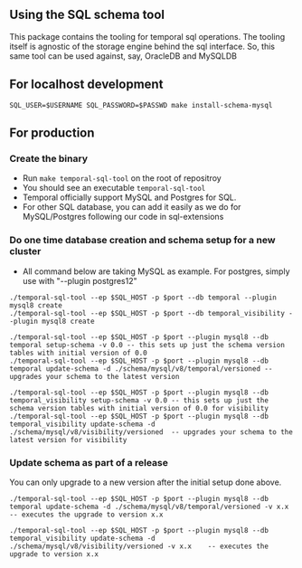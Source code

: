 ## Using the SQL schema tool
 
This package contains the tooling for temporal sql operations. The tooling itself is agnostic of the storage engine behind
the sql interface. So, this same tool can be used against, say, OracleDB and MySQLDB

## For localhost development
``` 
SQL_USER=$USERNAME SQL_PASSWORD=$PASSWD make install-schema-mysql
```

## For production

### Create the binary
- Run `make temporal-sql-tool` on the root of repositroy
- You should see an executable `temporal-sql-tool`
- Temporal officially support MySQL and Postgres for SQL. 
- For other SQL database, you can add it easily as we do for MySQL/Postgres following our code in sql-extensions  

### Do one time database creation and schema setup for a new cluster
- All command below are taking MySQL as example. For postgres, simply use with "--plugin postgres12"

```
./temporal-sql-tool --ep $SQL_HOST -p $port --db temporal --plugin mysql8 create
./temporal-sql-tool --ep $SQL_HOST -p $port --db temporal_visibility --plugin mysql8 create
```

```
./temporal-sql-tool --ep $SQL_HOST -p $port --plugin mysql8 --db temporal setup-schema -v 0.0 -- this sets up just the schema version tables with initial version of 0.0
./temporal-sql-tool --ep $SQL_HOST -p $port --plugin mysql8 --db temporal update-schema -d ./schema/mysql/v8/temporal/versioned -- upgrades your schema to the latest version

./temporal-sql-tool --ep $SQL_HOST -p $port --plugin mysql8 --db temporal_visibility setup-schema -v 0.0 -- this sets up just the schema version tables with initial version of 0.0 for visibility
./temporal-sql-tool --ep $SQL_HOST -p $port --plugin mysql8 --db temporal_visibility update-schema -d ./schema/mysql/v8/visibility/versioned  -- upgrades your schema to the latest version for visibility
```

### Update schema as part of a release
You can only upgrade to a new version after the initial setup done above.

```
./temporal-sql-tool --ep $SQL_HOST -p $port --plugin mysql8 --db temporal update-schema -d ./schema/mysql/v8/temporal/versioned -v x.x    -- executes the upgrade to version x.x

./temporal-sql-tool --ep $SQL_HOST -p $port --plugin mysql8 --db temporal_visibility update-schema -d ./schema/mysql/v8/visibility/versioned -v x.x    -- executes the upgrade to version x.x
```

